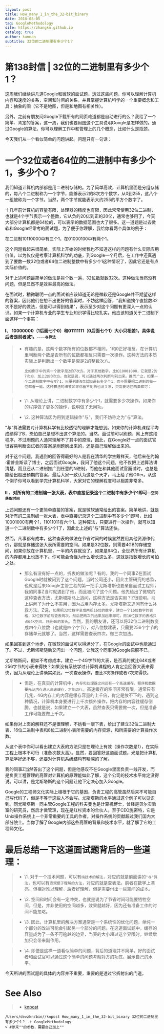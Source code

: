 ```yaml
---
layout: post
title: How_many_1_in_the_32-bit_binary
date: 2018-08-05
tag: GoogleMethodology
site: https://zhangkn.github.io
catalog: true
author: kunnan
subtitle: 32位的二进制里有多少个1？
---
```




# 第138封信 | 32位的二进制里有多少个1？ 



这周我们继续讲几道Google和微软的面试题，透过这些问题，你可以理解计算机内存和速度的关系，空间和时间的关系，并且掌握计算机科学的一个重要概念和工具：抽象的图（它不是地图，但是和地图有相关性）。

另外，之前有朋友问Google下载所有的网页难道都是自动进行的么？我给了一个简单、肯定的答案，这一周，我们也要用图这个工具说明Google是怎样做的。通过Google的算法，你可以理解工作中和管理上的几个概念，比如什么是瓶颈。

今天我们从一个看似简单的问题讲起。问题只有一句话：

# 一个32位或者64位的二进制中有多少个1，多少个0？

我们知道计算机内部都是用二进制存储的。为了简单高效，计算机里面是分组存储的，每八个二进制称为一个字节，能够表示2的8次方个数字，从0到255，这八个一组被称为一个字节。当然，两个字节就能表示大约255的平方个数字了。

十几年前计算机的容量有限，处理器的精度也有限，因此常常使用32位二进制，也就是4个字节表示一个整数，它从负的20亿到正的20亿，通常也够用了，今天大部分计算机都是64位的，可以表示的数据范围也大了很多。这一道题是过去微软和Google经常考的面试题，为了便于你理解，我给你看两个具体的例子：

在二进制10110000中有三个1，在01000100中有两个1。

这个问题看起来很简单，实际上开始的时候我也不知道这样的问题有什么实际应用价值，以为仅仅是考察计算机科学的功底，到Google一个月后，在工作中还真遇到了要数一数32位或者64位二进制整数中有多少个1这种情况了，因此它还是有点实际价值的。

对于上述问题最简单的做法是挨个数一遍，32位数就数32次。这种做法当然没有问题，但是显然不是效率最高的做法。

在面试时，稍微聪明一点的面试者应该知道无论是微软还是Google并不期望这样的答案，因此他们在想不出更好的答案时，不妨这样回答，"我知道挨个直接数32次不是好的做法，但是可以得到结果"，表示至少对这个问题有更深入一点的认识。如果一个计算机专业的学生专业知识学得比较扎实，他应该知道关于二进制下面这样一个事实：

#### I、 10000000（1后面七个0）和01111111（0后面七个1）大小只相差1，具体说后者是前者减1。----`与算法`

> * 有趣的是，这两个数字所有的位数都不相同，1和0正好相反，在计算机里判断两个数是否所有的位数都相反只需要一次操作。这种方法的本质实际上是判断出一个数字是否是2的整数次方。
>
>   ```
>   比如例子中的第一个数字是2的7次方。对于其他数字，比如10001000，它就是2的7次方，加上2的3次方。也就是说，可以通过两次判断判别出来。推而广之，如果一个二进制数字中有N个1，只要判断N次就知道有多少个1，而不需要把二进制的每一位都看一遍。这种算法的细节如果你看不明白也没关系，只需要记住两条即可：
>   
>   
>   ```
>
>   

> * \1. 从理论上讲，二进制数字中有多少个1，就需要多少次操作。如果你的程序做了更多的操作，说明做了无用功。

> * \2. 这种算法因为用到逻辑操作"与"，我们不妨称之为"与"算法。

"与"算法需要对计算机科学有比较透彻的理解才能想到。如果你的计算机课程平均成绩得了B，恐怕自己是想不出这个算法的。当然，面试前可以刷题，网上有这段程序，不过刷题的人通常理解不了其中的原理，因此，在Google好一点的面试官很容易判断面试者的答案是刷题刷出来的，还是自己理解做出来的。

对于这个问题，我遇到的回答得最好的人是我在清华的学生戴祥天，他后来在约翰∙霍普金斯读了博士，之后面试Google，我问了他这个问题，他不仅把上述算法讲清楚，而且还从二进制推广到任意的N进制，而他在和其他面试官面试时，也总是能给出超出预期的答案，最后大家一致认为这是个天才，马上给了他Offer。从这个例子你可以看到学完计算机科学，大家对它的理解程度可以相差非常多。

#### II 、对所有的二进制编一张大表，表中直接记录这个二进制中有多少个1即可--`空间获取时间`

上述问题还有一个更简单直接的答案，就是微软通常给出的答案。简单地讲，就是对所有的二进制编一张大表，表中直接记录这个二进制中有多少个1即可，比如10001000有两个1，11011011有六个1。这种算法，只要进行一次操作，就可以知道一个二进制数中有多少个1了，因此比上述的"与"算法还快。

然而，凡事都有成本，这种查表的做法在节省时间的时候显然要用其他资源作代价，那就是存储这张大表所需要的空间。如果是32位数，则需要4GB的存储空间，如果你放在计算机里，一半的内存就没了。如果是64位，全世界所有计算机的内存都用上也放不下。你可能会奇怪为什么增长这么多，这就是指数增长的可怕之处。

> * 那么有没有好一点的，折衷的做法呢？有的。我的一个同事Z在面试Google时就被问到了这个问题。当时公司还小，因此主管研究的总监，也就是后来Google主管工程的第一把手尤斯塔斯也要亲自面试工程师，我的同事Z当时就遇到了他，而且被问了这个问题。他先给出了微软的这种查表方法，尤斯塔斯马上追问，这种方法是否实用？Z很聪明，马上讲解了为什么不实用，因为占用内存太多。尤斯塔斯又追问有什么补救方法。Z说，`如果把32位数字变成两组16位的数字，建立一个16位数字的表格，32位数字前后查表两次，然后把两次的结果加起来即可。而16位数字的表格只占64K空间，只是4G的零头`。当然，我的朋友讲，还可以将32位二进制数变成四个八位数（也就是四个字节），对八位数建表，只需要256个字节的存储单元就够了。当然，这样需要查表四次，做三次加法。

如果回答到这个地步，在微软的面试可以得满分了，在Google的面试中也能通过了。不过，尤斯塔斯随后又问出一个问题，让我这个同事对Google佩服不已。

尤斯塔斯问，假如不考虑成本，建立一个4G字节的大表，是否真的就比64K或者256字节的小表来得快？如果没有系统学过计算机课程的人肯定会回答大表来得快，因为从理论上讲确实如此，一次查表操作，要比3次操作或者7次来得快。

> * 但是，在真实的计算机中，`内存和处理器之间还有一个高速缓存，程序和数据要先从内存进入高速缓存，才能运行`。高速缓存的空间非常有限，通常只有几兆，4G内存上的内容是缓存容量的上千倍，肯定是放不下的，遇到这种情况，计算机本身要进行上千次额外操作，把内存的内容往缓存倒腾。也就是说，如果建立一个大表，虽然查表只需要做一次，但是准备工作可能要做上千次。

如果你对上面的解释还不是很理解，不妨看一眼下表，给出了建立32位二进制大表、16位二进制中表和8位二进制小表所需要的内存资源，和所需要的计算操作次数。

从这个表中你可以看出建立大表的方法只是在理论上有效（操作次数是1），在实际工程上根本不可行（准备次数太高）。显然，要回答好这道面试题，光是把计算机算法学好还不够，还要对计算机系统结构有精深的了解。

我的同事Z当然答出了这个问题，但是他感叹不在Google里面负责一线开发，而是负责工程管理的高管对计算机的原理能如此了解，这个公司的技术水平肯定没得说。可以讲，是尤斯塔斯的这个问题让他下定决心加入Google。

Google的工程师文化实际上植根于它的基因，负责工程的高管虽然后来不可能自己写代码了，但是不等于这些人不会写。尤斯塔斯的水平通过这个例子可以见识到。同尤斯塔斯一同主管Google工程的科夫曼也是计算机博士，曾经是贝尔实验室的研究员，然后才做管理，现在是红杉资本的合伙人。至于CEO施密特，它是Unix操作系统上一个非常重要的工具的作者，对操作系统的贡献超过我们国内大部分院士。当你了解了Google内部这些高管的背景和技术水平，就了解了它的工程师文化。

# 最后总结一下这道面试题背后的一些道理：

> * \1. 对于一个技术问题，可以有`纯技术的解法`，对应的就是前面讲的`"与"算法`，也可以有`直观便于理解的方法`，对应的就是查表法。前者在数学上漂亮，但相对难以理解，后者好理解，但是需要付出一些空间的成本。

> * \2. 空间和时间会有一定冲突，也就是说为了节省时间可能要牺牲空间。但是，并非使用的空间越多，效果就越好，因为还有准备工作的时间不能忽略。

> * \3. 因此，计算机里的解决方案通常是一个系统性的优化问题，单纯一个部分的改进可能会引起另一个部分的问题。在这道面试题中，缓存的容量成为了一条不可逾越的边界，当表的大小超过这个界限时，继续增加只会带来副作用。

> * \4. 即便是这样一道看似简单的问题，背后的道理并不简单，好的面试者和面试官可以通过这个简单的问题考察对方的功底，展示自己的水平。

今天所讲的面试题的具体的内容并不重要，重要的是透过它折射出的门道。



# See Also 

>* [knpost](https://github.com/zhangkn/KNBin/blob/master/knpost) 
>
```
/Users/devzkn/bin//knpost How_many_1_in_the_32-bit_binary 32位的二进制里有多少个1？ -t GoogleMethodology
> #原来""的参数，需要自己加上""
```

